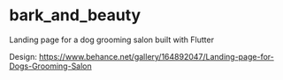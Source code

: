 # bark_and_beauty

Landing page for a dog grooming salon built with Flutter

Design: https://www.behance.net/gallery/164892047/Landing-page-for-Dogs-Grooming-Salon
